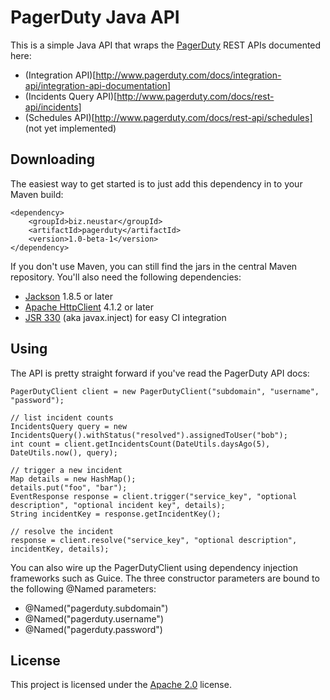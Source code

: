 PagerDuty Java API
==================

This is a simple Java API that wraps the [PagerDuty](http://www.pagerduty.com/) REST APIs documented here:

 - (Integration API)[http://www.pagerduty.com/docs/integration-api/integration-api-documentation]
 - (Incidents Query API)[http://www.pagerduty.com/docs/rest-api/incidents]
 - (Schedules API)[http://www.pagerduty.com/docs/rest-api/schedules] (not yet implemented)

Downloading
-----------

The easiest way to get started is to just add this dependency in to your Maven build:

    <dependency>
        <groupId>biz.neustar</groupId>
        <artifactId>pagerduty</artifactId>
        <version>1.0-beta-1</version>
    </dependency>

If you don't use Maven, you can still find the jars in the central Maven repository. You'll also need the following dependencies:

 - [Jackson](http://jackson.codehaus.org/) 1.8.5 or later
 - [Apache HttpClient](http://hc.apache.org/httpcomponents-client-ga/) 4.1.2 or later
 - [JSR 330](http://code.google.com/p/atinject/) (aka javax.inject) for easy CI integration

Using
-----

The API is pretty straight forward if you've read the PagerDuty API docs:

    PagerDutyClient client = new PagerDutyClient("subdomain", "username", "password");

    // list incident counts
    IncidentsQuery query = new IncidentsQuery().withStatus("resolved").assignedToUser("bob");
    int count = client.getIncidentsCount(DateUtils.daysAgo(5), DateUtils.now(), query);

    // trigger a new incident
    Map details = new HashMap();
    details.put("foo", "bar");
    EventResponse response = client.trigger("service_key", "optional description", "optional incident key", details);
    String incidentKey = response.getIncidentKey();

    // resolve the incident
    response = client.resolve("service_key", "optional description", incidentKey, details);

You can also wire up the PagerDutyClient using dependency injection frameworks such as Guice. The three constructor parameters are bound to the following @Named parameters:

 - @Named("pagerduty.subdomain")
 - @Named("pagerduty.username")
 - @Named("pagerduty.password")

License
-------

This project is licensed under the [Apache 2.0](http://www.apache.org/licenses/LICENSE-2.0.html) license.